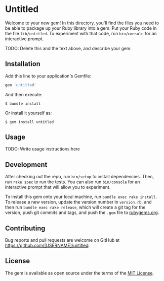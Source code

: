 # Untitled

Welcome to your new gem! In this directory, you'll find the files you need to be able to package up your Ruby library into a gem. Put your Ruby code in the file `lib/untitled`. To experiment with that code, run `bin/console` for an interactive prompt.

TODO: Delete this and the text above, and describe your gem

## Installation

Add this line to your application's Gemfile:

```ruby
gem 'untitled'
```

And then execute:

    $ bundle install

Or install it yourself as:

    $ gem install untitled

## Usage

TODO: Write usage instructions here

## Development

After checking out the repo, run `bin/setup` to install dependencies. Then, run `rake spec` to run the tests. You can also run `bin/console` for an interactive prompt that will allow you to experiment.

To install this gem onto your local machine, run `bundle exec rake install`. To release a new version, update the version number in `version.rb`, and then run `bundle exec rake release`, which will create a git tag for the version, push git commits and tags, and push the `.gem` file to [rubygems.org](https://rubygems.org).

## Contributing

Bug reports and pull requests are welcome on GitHub at https://github.com/[USERNAME]/untitled.


## License

The gem is available as open source under the terms of the [MIT License](https://opensource.org/licenses/MIT).
